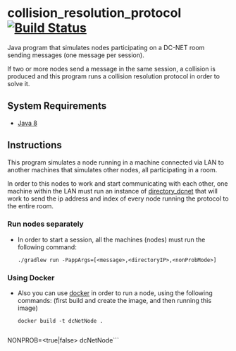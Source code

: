 # collision_resolution_protocol [![Build Status](https://travis-ci.org/niclabs/collision_resolution_protocol.svg?branch=master)](https://travis-ci.org/niclabs/collision_resolution_protocol)

Java program that simulates nodes participating on a DC-NET room sending messages (one message per session). 

If two or more nodes send a message in the same session, a collision is produced and this program runs a collision resolution protocol in order to solve it.

## System Requirements

* [Java 8](http://www.oracle.com/technetwork/java/index.html)

## Instructions

This program simulates a node running in a machine connected via LAN to another machines that simulates other nodes, all participating in a room.

In order to this nodes to work and start communicating with each other, one machine within the LAN must run an instance of [directory_dcnet](https://github.com/niclabs/directory_dcnet) that will work to send the ip address and index of every node running the protocol to the entire room.
    
### Run nodes separately

* In order to start a session, all the machines (nodes) must run the following command:

    ```./gradlew run -PappArgs=[<message>,<directoryIP>,<nonProbMode>]```

### Using Docker

* Also you can use [docker](https://www.docker.com/) in order to run a node, using the following commands: (first build and create the image, and then running this image)

    ```docker build -t dcNetNode .```
    
    ```docker run --env MSG=<message> --env DIRECTORY=<directoryIP> --env 
NONPROB=<true|false> dcNetNode```
